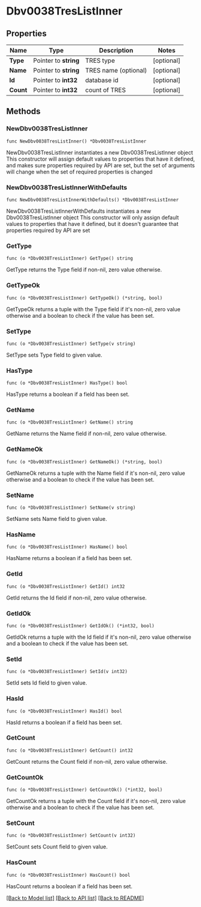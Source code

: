 # Dbv0038TresListInner

## Properties

Name | Type | Description | Notes
------------ | ------------- | ------------- | -------------
**Type** | Pointer to **string** | TRES type | [optional] 
**Name** | Pointer to **string** | TRES name (optional) | [optional] 
**Id** | Pointer to **int32** | database id | [optional] 
**Count** | Pointer to **int32** | count of TRES | [optional] 

## Methods

### NewDbv0038TresListInner

`func NewDbv0038TresListInner() *Dbv0038TresListInner`

NewDbv0038TresListInner instantiates a new Dbv0038TresListInner object
This constructor will assign default values to properties that have it defined,
and makes sure properties required by API are set, but the set of arguments
will change when the set of required properties is changed

### NewDbv0038TresListInnerWithDefaults

`func NewDbv0038TresListInnerWithDefaults() *Dbv0038TresListInner`

NewDbv0038TresListInnerWithDefaults instantiates a new Dbv0038TresListInner object
This constructor will only assign default values to properties that have it defined,
but it doesn't guarantee that properties required by API are set

### GetType

`func (o *Dbv0038TresListInner) GetType() string`

GetType returns the Type field if non-nil, zero value otherwise.

### GetTypeOk

`func (o *Dbv0038TresListInner) GetTypeOk() (*string, bool)`

GetTypeOk returns a tuple with the Type field if it's non-nil, zero value otherwise
and a boolean to check if the value has been set.

### SetType

`func (o *Dbv0038TresListInner) SetType(v string)`

SetType sets Type field to given value.

### HasType

`func (o *Dbv0038TresListInner) HasType() bool`

HasType returns a boolean if a field has been set.

### GetName

`func (o *Dbv0038TresListInner) GetName() string`

GetName returns the Name field if non-nil, zero value otherwise.

### GetNameOk

`func (o *Dbv0038TresListInner) GetNameOk() (*string, bool)`

GetNameOk returns a tuple with the Name field if it's non-nil, zero value otherwise
and a boolean to check if the value has been set.

### SetName

`func (o *Dbv0038TresListInner) SetName(v string)`

SetName sets Name field to given value.

### HasName

`func (o *Dbv0038TresListInner) HasName() bool`

HasName returns a boolean if a field has been set.

### GetId

`func (o *Dbv0038TresListInner) GetId() int32`

GetId returns the Id field if non-nil, zero value otherwise.

### GetIdOk

`func (o *Dbv0038TresListInner) GetIdOk() (*int32, bool)`

GetIdOk returns a tuple with the Id field if it's non-nil, zero value otherwise
and a boolean to check if the value has been set.

### SetId

`func (o *Dbv0038TresListInner) SetId(v int32)`

SetId sets Id field to given value.

### HasId

`func (o *Dbv0038TresListInner) HasId() bool`

HasId returns a boolean if a field has been set.

### GetCount

`func (o *Dbv0038TresListInner) GetCount() int32`

GetCount returns the Count field if non-nil, zero value otherwise.

### GetCountOk

`func (o *Dbv0038TresListInner) GetCountOk() (*int32, bool)`

GetCountOk returns a tuple with the Count field if it's non-nil, zero value otherwise
and a boolean to check if the value has been set.

### SetCount

`func (o *Dbv0038TresListInner) SetCount(v int32)`

SetCount sets Count field to given value.

### HasCount

`func (o *Dbv0038TresListInner) HasCount() bool`

HasCount returns a boolean if a field has been set.


[[Back to Model list]](../README.md#documentation-for-models) [[Back to API list]](../README.md#documentation-for-api-endpoints) [[Back to README]](../README.md)


